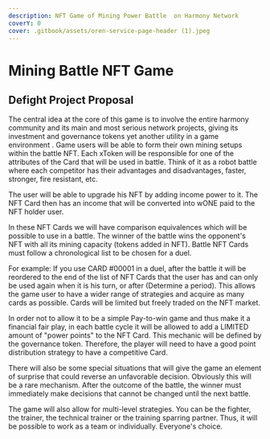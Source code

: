 ```yaml
---
description: NFT Game of Mining Power Battle  on Harmony Network
coverY: 0
cover: .gitbook/assets/oren-service-page-header (1).jpeg
---
```


# Mining Battle NFT Game

## Defight Project Proposal&#x20;

The central idea at the core of this game is to involve the entire harmony community and its main and most serious network projects, giving its investment and governance tokens yet another utility in a game environment . Game users will be able to form their own mining setups within the battle NFT. Each xToken will be responsible for one of the attributes of the Card that will be used in battle. Think of it as a robot battle where each competitor has their advantages and disadvantages, faster, stronger, fire resistant, etc.

The user will be able to upgrade his NFT by adding income power to it. The NFT Card then has an income that will be converted into wONE paid to the NFT holder user.

In these NFT Cards we will have comparison equivalences which will be possible to use in a battle. The winner of the battle wins the opponent's NFT with all its mining capacity (tokens added in NFT). Battle NFT Cards must follow a chronological list to be chosen for a duel.

For example: If you use CARD #00001 in a duel, after the battle it will be reordered to the end of the list of NFT Cards that the user has and can only be used again when it is his turn, or after (Determine a period). This allows the game user to have a wider range of strategies and acquire as many cards as possible. Cards will be limited but freely traded on the NFT market.

In order not to allow it to be a simple Pay-to-win game and thus make it a financial fair play, in each battle cycle it will be allowed to add a LIMITED amount of "power points" to the NFT Card. This mechanic will be defined by the governance token. Therefore, the player will need to have a good point distribution strategy to have a competitive Card.

There will also be some special situations that will give the game an element of surprise that could reverse an unfavorable decision. Obviously this will be a rare mechanism. After the outcome of the battle, the winner must immediately make decisions that cannot be changed until the next battle.

The game will also allow for multi-level strategies. You can be the fighter, the trainer, the technical trainer or the training sparring partner. Thus, it will be possible to work as a team or individually. Everyone's choice.
